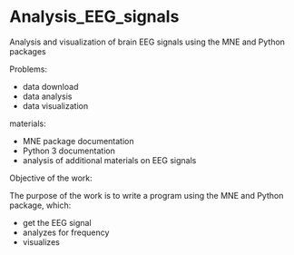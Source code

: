 # Analysis_EEG_signals
Analysis and visualization of brain EEG signals using the MNE and Python packages

Problems:

- data download
- data analysis
- data visualization

materials:

- MNE package documentation
- Python 3 documentation
- analysis of additional materials on EEG signals

Objective of the work:

The purpose of the work is to write a program using the MNE and Python package, which:
- get the EEG signal
- analyzes for frequency
- visualizes

